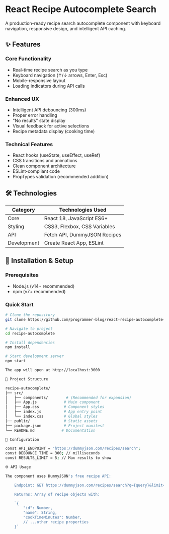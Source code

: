 # React Recipe Autocomplete Search

A production-ready recipe search autocomplete component with keyboard navigation, responsive design, and intelligent API caching.

## ✨ Features

### Core Functionality
- Real-time recipe search as you type
- Keyboard navigation (↑/↓ arrows, Enter, Esc)
- Mobile-responsive layout
- Loading indicators during API calls

### Enhanced UX
- Intelligent API debouncing (300ms)
- Proper error handling
- "No results" state display
- Visual feedback for active selections
- Recipe metadata display (cooking time)

### Technical Features
- React hooks (useState, useEffect, useRef)
- CSS transitions and animations
- Clean component architecture
- ESLint-compliant code
- PropTypes validation (recommended addition)

## 🛠 Technologies

| Category        | Technologies Used |
|----------------|------------------|
| Core           | React 18, JavaScript ES6+ |
| Styling        | CSS3, Flexbox, CSS Variables |
| API            | Fetch API, DummyJSON Recipes |
| Development    | Create React App, ESLint |

## 🚀 Installation & Setup

### Prerequisites
- Node.js (v14+ recommended)
- npm (v7+ recommended)

### Quick Start
```bash
# Clone the repository
git clone https://github.com/programmer-blog/react-recipe-autocomplete-search

# Navigate to project
cd recipe-autocomplete

# Install dependencies
npm install

# Start development server
npm start

The app will open at http://localhost:3000

📂 Project Structure

recipe-autocomplete/
├── src/
│   ├── components/        # (Recommended for expansion)
│   ├── App.js            # Main component
│   ├── App.css           # Component styles
│   ├── index.js          # App entry point
│   └── index.css         # Global styles
├── public/               # Static assets
├── package.json          # Project manifest
└── README.md            # Documentation

🔧 Configuration

const API_ENDPOINT = "https://dummyjson.com/recipes/search";
const DEBOUNCE_TIME = 300; // milliseconds
const RESULTS_LIMIT = 5; // Max results to show

🌐 API Usage

The component uses DummyJSON's free recipe API:

    Endpoint: GET https://dummyjson.com/recipes/search?q={query}&limit={limit}

    Returns: Array of recipe objects with:

    `{
        "id": Number,
        "name": String,
        "cookTimeMinutes": Number,
        // ...other recipe properties
    }`
